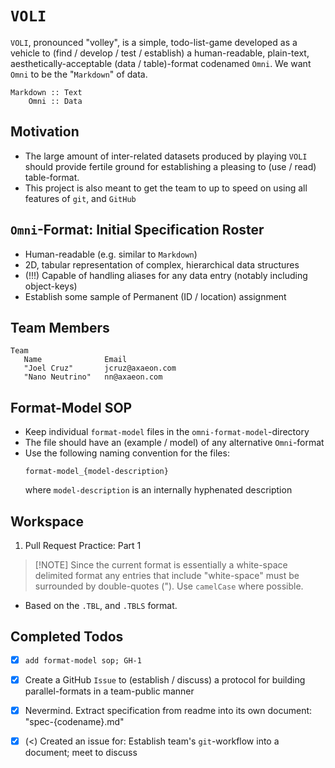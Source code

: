 

# `VOLI`
`VOLI`, pronounced "volley", is a simple, todo-list-game developed as a vehicle to (find / develop / test / establish) a human-readable, plain-text, aesthetically-acceptable (data / table)-format codenamed `Omni`.  We want `Omni` to be the "`Markdown`" of data.
```
Markdown :: Text
    Omni :: Data
```

## Motivation
- The large amount of inter-related datasets produced by playing `VOLI` should provide fertile ground for establishing a pleasing to (use / read) table-format.
- This project is also meant to get the team to up to speed on using all features of `git`, and `GitHub`

## `Omni`-Format: Initial Specification Roster
- Human-readable (e.g. similar to `Markdown`)
- 2D, tabular representation of complex, hierarchical data structures
- (!!!) Capable of handling aliases for any data entry (notably including object-keys)
- Establish some sample of Permanent (ID / location) assignment

## Team Members
```omni
Team
   Name              Email
   "Joel Cruz"       jcruz@axaeon.com
   "Nano Neutrino"   nn@axaeon.com
```

## Format-Model SOP
- Keep individual `format-model` files in the `omni-format-model`-directory
- The file should have an (example / model) of any alternative `Omni`-format
- Use the following naming convention for the files:
   ```
   format-model_{model-description}
   ```
   where `model-description` is an internally hyphenated description

## Workspace
1. Pull Request Practice: Part 1
> [!NOTE] Since the current format is essentially a white-space delimited format any entries that include "white-space" must be surrounded by double-quotes (").  Use `camelCase` where possible.
- Based on the `.TBL`, and `.TBLS` format.

## Completed Todos
- [x] `add format-model sop; GH-1`
- [x] Create a GitHub `Issue` to (establish / discuss) a protocol for building parallel-formats in a team-public manner
- [x] Nevermind. Extract specification from readme into its own document: "spec-{codename}.md"
- [x] (<) Created an issue for: Establish team's `git`-workflow into a document; meet to discuss

